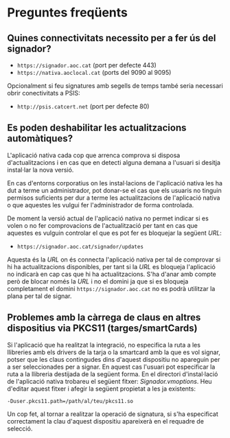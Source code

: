 # Preguntes freqüents 

## Quines connectivitats necessito per a fer ús del signador?

* `https://signador.aoc.cat` (port per defecte 443)
* `https://nativa.aoclocal.cat` (ports del 9090 al 9095)

Opcionalment si feu signatures amb segells de temps també seria necessari obrir conectivitats a PSIS:

* `http://psis.catcert.net` (port per defecte 80)

## Es poden deshabilitar les actualitzacions automàtiques?

L'aplicació nativa cada cop que arrenca comprova si disposa d'actualitzacions i en cas que en detecti alguna demana a l'usuari si desitja instal·lar la nova versió.

En cas d'entorns corporatius on les instal·lacions de l'aplicació nativa les ha dut a terme un administrador, pot donar-se el cas que els usuaris no tinguin permisos suficients per dur a terme les actualitzacions de l'aplicació nativa o que aquestes les vulgui fer l'administrador de forma controlada.

De moment la versió actual de l'aplicació nativa no permet indicar si es volen o no fer comprovacions de l'actualització per tant en cas que aquestes es vulguin controlar el que es pot fer es bloquejar la següent _URL_:

* `https://signador.aoc.cat/signador/updates`

Aquesta és la _URL_ on és connecta l'aplicació nativa per tal de comprovar si hi ha actualitzacions disponibles, per tant si la _URL_ es bloqueja l'aplicació no indicarà en cap cas que hi ha actualitzacions. S'ha d'anar amb compte però de blocar només la _URL_ i no el domini ja que si es bloqueja completament el domini `https://signador.aoc.cat` no es podrà utilitzar la plana per tal de signar.

## Problemes amb la càrrega de claus en altres dispositius via PKCS11 (targes/smartCards)

Si l'aplicació que ha realitzat la integració, no especifica la ruta a les llibreries amb els drivers de la tarja o la smartcard amb la que es vol signar, potser que les claus contingudes dins d'aquest dispositiu no apareguin per a ser seleccionades per a signar. En aquest cas l'usuari pot especificar la ruta a la llibreria destijada de la següent forma. En el directori d'instal·lació de l'aplicació nativa trobareu el següent fitxer: *Signador.vmoptions*. Heu d'editar aquest fitxer i afegir la següent propietat a les ja existents:

```
-Duser.pkcs11.path=/path/al/teu/pkcs11.so
```

Un cop fet, al tornar a realitzar la operació de signatura, si s'ha especificat correctament la clau d'aquest dispositiu apareixerà en el requadre de selecció.
